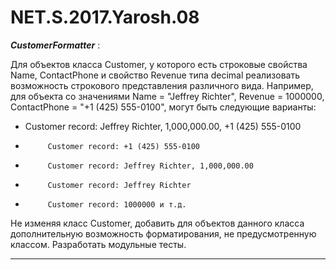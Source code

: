 # NET.S.2017.Yarosh.08

***CustomerFormatter*** :

   Для объектов класса Customer, у которого есть строковые свойства Name, ContactPhone и свойство Revenue типа decimal
реализовать возможность строкового представления различного вида. Например, для объекта со значениями Name = "Jeffrey Richter",
Revenue = 1000000, ContactPhone = "+1 (425) 555-0100", могут быть следующие варианты:

* Customer record: Jeffrey Richter, 1,000,000.00, +1 (425) 555-0100

*          Customer record: +1 (425) 555-0100

*          Customer record: Jeffrey Richter, 1,000,000.00

*          Customer record: Jeffrey Richter

*          Customer record: 1000000 и т.д.

Не изменяя класс Customer, добавить для объектов данного класса дополнительную возможность форматирования, не предусмотренную классом.
Разработать модульные тесты.

<hr>
